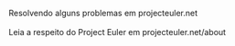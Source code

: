 Resolvendo alguns problemas em projecteuler.net
<br><br>
Leia a respeito do Project Euler em projecteuler.net/about
<br>
